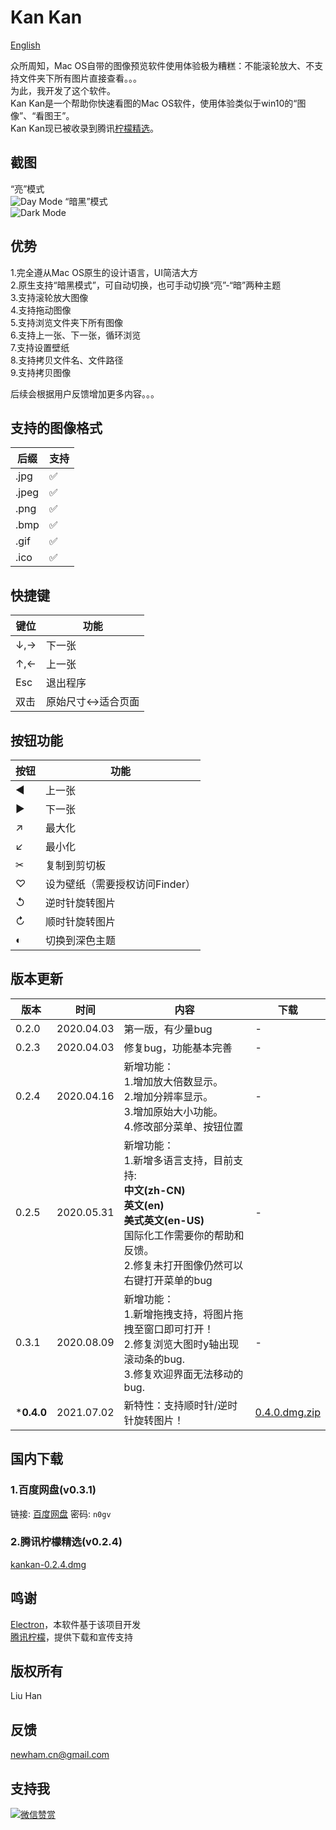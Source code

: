 # Kan Kan

[English](readme.md)  

众所周知，Mac OS自带的图像预览软件使用体验极为糟糕：不能滚轮放大、不支持文件夹下所有图片直接查看。。。  
为此，我开发了这个软件。  
Kan Kan是一个帮助你快速看图的Mac OS软件，使用体验类似于win10的“图像”、“看图王”。  
Kan Kan现已被收录到腾讯[柠檬精选](https://lemon.qq.com/lab/app/kankan.html)。

## 截图  
“亮”模式  
![Day Mode](cap_3.png)
“暗黑”模式  
![Dark Mode](cap_4.png)

## 优势  
1.完全遵从Mac OS原生的设计语言，UI简洁大方  
2.原生支持“暗黑模式”，可自动切换，也可手动切换“亮”-“暗”两种主题  
3.支持滚轮放大图像  
4.支持拖动图像  
5.支持浏览文件夹下所有图像  
6.支持上一张、下一张，循环浏览  
7.支持设置壁纸  
8.支持拷贝文件名、文件路径  
9.支持拷贝图像  

后续会根据用户反馈增加更多内容。。。  

## 支持的图像格式
后缀|支持
---|---
.jpg|✅
.jpeg|✅
.png|✅
.bmp|✅
.gif|✅
.ico|✅

## 快捷键
键位|功能
---|---
↓,→|下一张
↑,←|上一张
Esc|退出程序
双击|原始尺寸↔适合页面

## 按钮功能
按钮|功能
---|---
◀|上一张
▶|下一张
↗|最大化
↙|最小化
✂|复制到剪切板
♡|设为壁纸（需要授权访问Finder）
↺|逆时针旋转图片
↻|顺时针旋转图片
◐|切换到深色主题

## 版本更新  
版本  |时间       |内容              |下载
-----|----------|------------------|----
0.2.0|2020.04.03|第一版，有少量bug    |-
0.2.3|2020.04.03|修复bug，功能基本完善 |-
0.2.4|2020.04.16|新增功能：<br>1.增加放大倍数显示。<br>2.增加分辨率显示。<br>3.增加原始大小功能。<br>4.修改部分菜单、按钮位置|-
0.2.5|2020.05.31|新增功能：<br>1.新增多语言支持，目前支持:<br>**中文(zh-CN)**<br>**英文(en)**<br>**美式英文(en-US)** <br>国际化工作需要你的帮助和反馈。<br>2.修复未打开图像仍然可以右键打开菜单的bug|-
0.3.1|2020.08.09|新增功能：<br>1.新增拖拽支持，将图片拖拽至窗口即可打开！<br>2.修复浏览大图时y轴出现滚动条的bug.<br>3.修复欢迎界面无法移动的bug.|-
***0.4.0**|2021.07.02|新特性：支持顺时针/逆时针旋转图片！|[0.4.0.dmg.zip](https://github.com/newham/kankan/releases/download/v0.4.0/kankan-0.4.0.dmg.zip)

## 国内下载  

### 1.百度网盘(v0.3.1)
链接: [百度网盘](https://pan.baidu.com/s/1FvkOtgH3_jpC7EOhjQymIQ)  密码: `n0gv`

### 2.腾讯柠檬精选(v0.2.4)
[kankan-0.2.4.dmg](http://dlied6.qq.com/invc/xfspeed/qqpcmgr/module_update/kankan-0.2.4.dmg)

## 鸣谢  
[Electron](https://www.electronjs.org)，本软件基于该项目开发  
[腾讯柠檬](https://lemon.qq.com/lab/)，提供下载和宣传支持

## 版权所有  
Liu Han

## 反馈   
[newham.cn@gmail.com](mailto:newham.cn@gmail.com)  

## 支持我
[![微信赞赏](https://z3.ax1x.com/2021/07/02/R6iKDs.jpg)](https://imgtu.com/i/R6iKDs)


